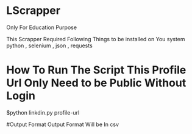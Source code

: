 # LScrapper
Only For Education Purpose

This Scrapper Required Following Things to be installed on You system
 python , selenium , json , requests

# How To Run The Script This Profile Url Only Need to be Public Without Login
$python linkdin.py profile-url

#Output Format
Output Format Will be In csv 
